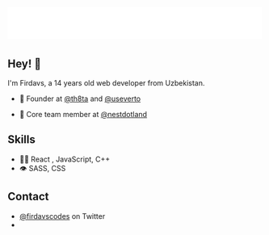 <h1 align="center">
  <img src="https://raw.githubusercontent.com/martonlederer/martonlederer/master/name.svg" alt="Firdavs Eminov" />
</h1>

## Hey! 👋
I'm Firdavs, a 14 years old web developer from Uzbekistan.

- 🧭 Founder at [@th8ta](https://github.com/th8ta) and [@useverto](https://github.com/Firdavs-owafr)

- 👥 Core team member at [@nestdotland](https://github.com/nestdotland)

## Skills
- 👨‍💻 React , JavaScript, C++
- 👁️ SASS, CSS

## Contact
- [@firdavscodes](https://telegram.com/firdavscodes) on Twitter
- 
